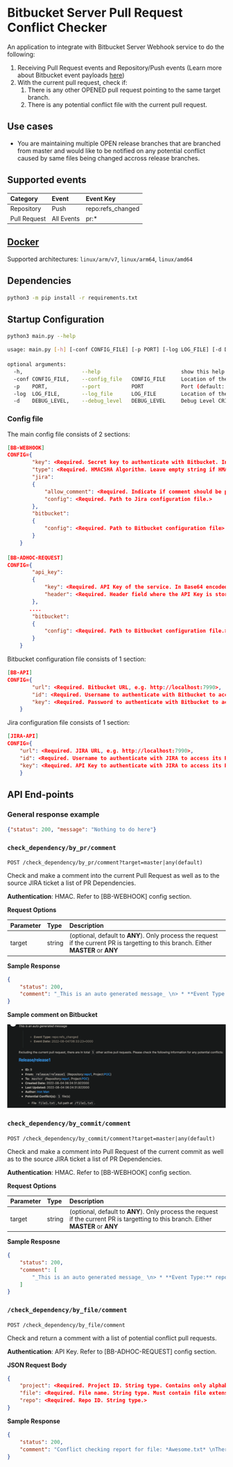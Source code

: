 # Bitbucket Server Pull Request Conflict Checker
An application to integrate with Bitbucket Server Webhook service to do the following:
1. Receiving Pull Request events and Repository/Push events (Learn more about Bitbucket event payloads [here](https://confluence.atlassian.com/bitbucketserver/event-payload-938025882.html))
1. With the current pull request, check if:
    1. There is any other OPENED pull request pointing to the same target branch.
    1. There is any potential conflict file with the current pull request.

## Use cases
* You are maintaining multiple OPEN release branches that are branched from master and would like to be notified on any potential conflict caused by same files being changed accross release branches.

## Supported events
| Category | Event | Event Key |
| :--- | :--- | :--- |
| Repository | Push | repo:refs_changed |
| Pull Request | All Events | pr:* |

## [Docker](https://hub.docker.com/r/donkeystudio/bb-server-pr-conflicter)
Supported architectures: `linux/arm/v7`, `linux/arm64`, `linux/amd64`

## Dependencies
```bash
python3 -m pip install -r requirements.txt
```

## Startup Configuration
```bash
python3 main.py --help
```

```bash
usage: main.py [-h] [-conf CONFIG_FILE] [-p PORT] [-log LOG_FILE] [-d DEBUG_LEVEL]

optional arguments:
  -h,                   --help                          show this help message and exit
  -conf CONFIG_FILE,    --config_file   CONFIG_FILE     Location of the application config file (default: ./config.properties)
  -p    PORT,           --port          PORT            Port (default: 8080)
  -log  LOG_FILE,       --log_file      LOG_FILE        Location of the log file. Default is system log (default: None)
  -d    DEBUG_LEVEL,    --debug_level   DEBUG_LEVEL     Debug Level CRITICAL/ERROR/WARNING/INFO/DEBUG. Default is WARNING (default: WARNING)
```

### Config file
The main config file consists of 2 sections:
```json
[BB-WEBHOOK]
CONFIG={
        "key": <Required. Secret key to authenticate with Bitbucket. In Base64 encoded format. Leave empty string if HMAC is disabled.>,
        "type": <Required. HMACSHA Algorithm. Leave empty string if HMAC is disabled.>,
        "jira":
        {
            "allow_comment": <Required. Indicate if comment should be posted to Jira as well. true or false.>,
            "config": <Required. Path to Jira configuration file.>
        },
        "bitbucket":
        {
            "config": <Required. Path to Bitbucket configuration file>
        }
    }

[BB-ADHOC-REQUEST]
CONFIG={
        "api_key":
        {
            "key": <Required. API Key of the service. In Base64 encoded format. Leave empty string if API Key is disabled.>,
            "header": <Required. Header field where the API Key is stored. Leave empty string if API Key is disabled.>
        },
       ....
        "bitbucket":
        {
            "config": <Required. Path to Bitbucket configuration file.>
        }
    }
```

Bitbucket configuration file consists of 1 section:
```json
[BB-API]
CONFIG={
        "url": <Required. Bitbucket URL, e.g. http://localhost:7990>,
        "id": <Required. Username to authenticate with Bitbucket to access its REST API. In Base64 encoded format.>,
        "key": <Required. Password to authenticate with Bitbucket to access its REST API. In Base64 encoded format.>
    }
```

Jira configuration file consists of 1 section:
```json
[JIRA-API]
CONFIG={
    "url": <Required. JIRA URL, e.g. http://localhost:7990>,
    "id": <Required. Username to authenticate with JIRA to access its REST API. In Base64 encoded format.>,
    "key": <Required. API Key to authenticate with JIRA to access its REST API. In Base64 encoded format.>
    }
```

## API End-points
### General response example
```json
{"status": 200, "message": "Nothing to do here"}
```

### `check_dependency/by_pr/comment`
```http
POST /check_dependency/by_pr/comment?target=master|any(default)
```
Check and make a comment into the current Pull Request as well as to the source JIRA ticket a list of PR Dependencies.

**Authentication**: HMAC. Refer to [BB-WEBHOOK] config section.

**Request Options**

| Parameter | Type | Description |
| :--- | :--- | :--- |
| target | string | (optional, default to **ANY**). Only process the request if the current PR is targetting to this branch. Either **MASTER** or **ANY** |

**Sample Response**
```json
{
    "status": 200,
    "comment": "_This is an auto generated message_ \n> * **Event Type:** pr:opened  \n> * **Event Date:** 2022-08-04T06:24:47+0000  \n\nExcluding the current pull request, there are in total `1` other active pull requests. Please check the following information for any potential conflicts:  \n## [Release/release1](http://localhost:7990/projects/POC/repos/repo1/pull-requests/9) \n* **ID:** 9 \n* **From:** `release/release1` (Repository:[repo1](http://localhost:7990/projects/POC/repos/repo1/browse), Project:[POC](http://localhost:7990/projects/POC)) \n* **To:** `master` (Repository:[repo1](http://localhost:7990/projects/POC/repos/repo1/browse), Project:[POC](http://localhost:7990/projects/POC)) \n* **Created Date:** 2022-08-04 06:24:31.922000 \n* **Last Updated:** 2022-08-04 06:24:31.922000 \n* **Author:** [Thor](http://localhost:7990/users/thunder.god) \n* **Potential Conflict(s):** `1` file(s) \n  * File `file1.txt`, full path at `/file1.txt`. \n"
}
```

**Sample comment on Bitbucket**

![Bitbucket Comment](/sample/BB_Comment.png)

### `check_dependency/by_commit/comment`
```http
POST /check_dependency/by_commit/comment?target=master|any(default)
```
Check and make a comment into Pull Request of the current commit as well as to the source JIRA ticket a list of PR Dependencies.

**Authentication**: HMAC. Refer to [BB-WEBHOOK] config section.

**Request Options**

| Parameter | Type | Description |
| :--- | :--- | :--- |
| target | string | (optional, default to **ANY**). Only process the request if the current PR is targetting to this branch. Either **MASTER** or **ANY** |

**Sample Resposne**
```json
{
    "status": 200,
    "comment": [
        "_This is an auto generated message_ \n> * **Event Type:** repo:refs_changed  \n> * **Event Date:** 2022-08-04T06:33:23+0000  \n\nExcluding the current pull request, there are in total `1` other active pull requests. Please check the following information for any potential conflicts:  \n## [Release/release1](http://localhost:7990/projects/POC/repos/repo1/pull-requests/9) \n* **ID:** 9 \n* **From:** `release/release1` (Repository:[repo1](http://localhost:7990/projects/POC/repos/repo1/browse), Project:[POC](http://localhost:7990/projects/POC)) \n* **To:** `master` (Repository:[repo1](http://localhost:7990/projects/POC/repos/repo1/browse), Project:[POC](http://localhost:7990/projects/POC)) \n* **Created Date:** 2022-08-04 06:24:31.922000 \n* **Last Updated:** 2022-08-04 06:24:31.922000 \n* **Author:** [Iron Man](http://localhost:7990/users/tony.stark) \n* **Potential Conflict(s):** `1` file(s) \n  * File `file1.txt`, full path at `/file1.txt`. \n"
    ]
}
```
### `/check_dependency/by_file/comment`
```http
POST /check_dependency/by_file/comment
```
Check and return a comment with a list of potential conflict pull requests.

**Authentication**: API Key. Refer to [BB-ADHOC-REQUEST] config section.

**JSON Request Body**
```json
{
    "project": <Required. Project ID. String type. Contains only alphabet characters.>,
    "file": <Required. File name. String type. Must contain file extension, e.g. "awesome.txt">,
    "repo": <Required. Repo ID. String type.>
}
```

**Sample Response**
```json
{
    "status": 200,
    "comment": "Conflict checking report for file: *Awesome.txt* \nThere is no potential conflict detected."
}
```
